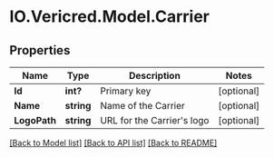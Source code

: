 # IO.Vericred.Model.Carrier
## Properties

Name | Type | Description | Notes
------------ | ------------- | ------------- | -------------
**Id** | **int?** | Primary key | [optional] 
**Name** | **string** | Name of the Carrier | [optional] 
**LogoPath** | **string** | URL for the Carrier&#39;s logo | [optional] 

[[Back to Model list]](../README.md#documentation-for-models) [[Back to API list]](../README.md#documentation-for-api-endpoints) [[Back to README]](../README.md)

